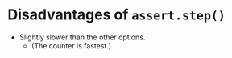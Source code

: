 # Disadvantages of `assert.step()`

- Slightly slower than the other options.
    - (The counter is fastest.)
